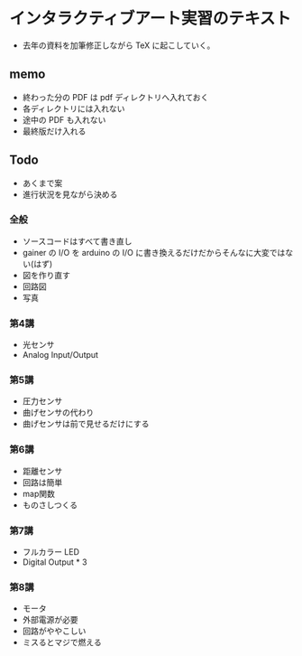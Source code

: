 # インタラクティブアート実習のテキスト

* 去年の資料を加筆修正しながら TeX に起こしていく。


## memo

* 終わった分の PDF は pdf ディレクトリへ入れておく
 * 各ディレクトリには入れない
 * 途中の PDF も入れない
 * 最終版だけ入れる


## Todo

* あくまで案
* 進行状況を見ながら決める


### 全般
* ソースコードはすべて書き直し
 * gainer の I/O を arduino の I/O に書き換えるだけだからそんなに大変ではない(はず)
* 図を作り直す
 * 回路図
 * 写真

### 第4講

* 光センサ
* Analog Input/Output

### 第5講

* 圧力センサ
 * 曲げセンサの代わり
 * 曲げセンサは前で見せるだけにする

### 第6講

* 距離センサ
 * 回路は簡単
* map関数
 * ものさしつくる

### 第7講

* フルカラー LED
 * Digital Output * 3

### 第8講

* モータ
* 外部電源が必要
* 回路がややこしい
* ミスるとマジで燃える
